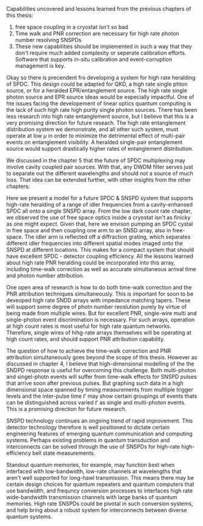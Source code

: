 

Capabilities uncovered and lessons learned from the previous chapters of this thesis:
1. free space coupling in a cryostat isn't so bad
2. Time walk and PNR correction are necessary for high rate photon number resolving SNSPDs
3. These new capabilities should be implemented in such a way that they don't require much added complexity or seperate calibration efforts. Software that supports in-situ calibration and event-corruption management is key. 


Okay so there is precendent fro developing a system for high rate heralding of SPDC. This design could be adapted for QKD, a high rate single phton source, or for a heralded EPR/entanglement source. The high rate single photon source and EPR source ideas would be especially impactful. One of hte issues facing the developement of linear optics quantum computing is the lack of such high rate high purity single photon sources. There has been less research into high rate entanglement source, but I believe that this is a very promising direction for future reseach. The high rate entanglement distribution system we demonstrate, and all other such system, must operate at low $\mu$ in order to minimize the detrimental effect of multi-pair events on entanglement visibility. A heralded single-pair entanglement source would support drastically higher rates of entanglement distribution.

We discussed in the chapter 5 that the future of SPDC multiplexing may involve cavity coupled pair sources. With that, any DWDM filter serves just to separate out the different wavelengths and should not a source of much loss. That idea can be extended further, with other insights from the other chapters:


Here we present a model for a future SPDC & SNSPD system that supports high-rate heralding of a range of idler frequencies from a cavity-enhansed SPDC all onto a single SNSPD array. From the low dark count rate chapter, we observed the use of free space optics inside a cryostat isn't as finicky as one might expect. 
Given that, here we envison pumping an SPDC cystal in free space and then coupling one arm to an SNSD array, also in free-space. The idler arm is reflected off a diffraction grating, which separates different idler frequencies into different spatial modes imaged onto the SNSPD at different locations.   This makes for a compact system that should have excellent SPDC - detector coupling efficiency. All the lessons learned about high rate PNR heralding could be incorporated into this array, including time-walk correction as well as accurate simultaneous arrival time and photon number attribution. 

One open area of research is how to do both time-walk correction and the PNR attribution techniques simultaneously. This is important for soon to be deveoped high rate SNDD arrays with impedance matching tapers. These will support some degree of photn number reoslution purely by virtue of being made from multiple wires. But for excellent PNR, single-wire multi and single-photon event discrimination is necessary. For such arrays, operation at high count rates is most useful for high rate quantum networks. Therefore, single wires of hihg-rate arrays themselves will be operating at high count rates, and should support PNR attribution capability. 

The question of how to achieve the time-walk correction and PNR attribution simultaneously goes beyond the scope of this thesis. However as discussed in chapter 4, I believe that high-dimensional modelling of the the SNDPD response is useful for overcoming this challenge. Both multi-photon and singel-photn events will suffer from time-walk effects for SNSPD pulses that arrive soon after previous pulses. But graphing such data in a high dimensional space spanned by timing measurements from multliple trigger levels and the inter-pulse time $t'$ may show certain groupings of events thats can be distinguished across varied $t'$ as single and multi-photon events. This is a promising direction for future research.

SNSPD technology continues an ongoing trend of rapid improvement. This detector technology therefore is well positioned to dictate certain engineering features of emerging quantum communication and computing systems. Perhaps existing problems in quantum transduction and interconnects can be solved through the use of SNSPDs for high-rate high-efficiency bell state measurements. 

Standout quantum memories, for example, may function best when interfaced with low-bandwidth, low-rate channels at wavelengths that aren't well supported for long-hawl transmission.  This means there may be certain design choices for quantum repeaters and quantum computers that use bandwidth, and frequncy conversion processes to interfaces high rate wide-bandwidth transmission channels with large banks of quantum memories. High rate SNSPDs could be pivotal in such conversion systems, and help bring about a robust system for interconnects between diverse quantum systems.


